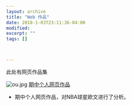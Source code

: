 ```yaml
---
layout: archive
title: "Web 作品"
date: 2018-1-03T23:11:36-04:00
modified:
excerpt: ""
tags: []



---
```


此处有网页作品集

![ou.jpg](https://s1.ax1x.com/2018/01/07/pZR7tg.jpg)
[期中个人网页作品](https://baizui.github.io/portfolio/网页/index)
- 期中个人网页作品，对NBA球星欧文进行了分析。